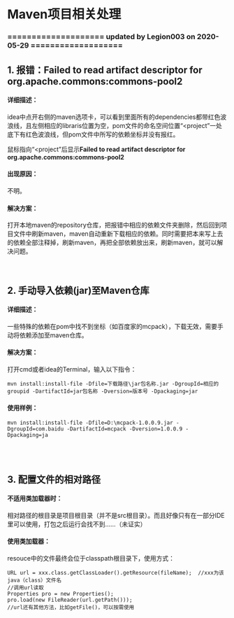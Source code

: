 # Maven项目相关处理 #

### ==================== updated by Legion003 on 2020-05-29 =================== ###
## 1. 报错：Failed to read artifact descriptor for org.apache.commons:commons-pool2 ##
#### 详细描述： ####
idea中点开右侧的maven选项卡，可以看到里面所有的dependencies都带红色波浪线，且左侧相应的libraris位置为空，pom文件的命名空间位置“<project”一处底下有红色波浪线，但pom文件中所写的依赖坐标并没有报红。

鼠标指向“<project”后显示**Failed to read artifact descriptor for org.apache.commons:commons-pool2**

#### 出现原因： ####

不明。

#### 解决方案： ####
打开本地maven的repository仓库，把报错中相应的依赖文件夹删除，然后回到项目文件中刷新maven，maven自动重新下载相应的依赖。同时需要把本来写上去的依赖全部注释掉，刷新maven，再把全部依赖放出来，刷新maven，就可以解决问题。
<br/>
<br/>
<br/>


## 2. 手动导入依赖(jar)至Maven仓库 ##
#### 详细描述： ####
一些特殊的依赖在pom中找不到坐标（如百度家的mcpack），下载无效，需要手动将依赖添加至maven仓库。
#### 解决方案： ####
打开cmd或者idea的Terminal，输入以下指令：

    mvn install:install-file -Dfile=下载路径\jar包名称.jar -DgroupId=相应的groupid -DartifactId=jar包名称 -Dversion=版本号 -Dpackaging=jar
#### 使用样例： ####

    mvn install:install-file -Dfile=D:\mcpack-1.0.0.9.jar -DgroupId=com.baidu -DartifactId=mcpack -Dversion=1.0.0.9 -Dpackaging=ja
<br/>
<br/>


## 3. 配置文件的相对路径 ##
#### 不适用类加载器时： ####
相对路径的根目录是项目根目录（并不是src根目录）。而且好像只有在一部分IDE里可以使用，打包之后运行会找不到……（未证实）
#### 使用类加载器： ####
resouce中的文件最终会位于classpath根目录下，使用方式：

    URL url = xxx.class.getClassLoader().getResource(fileName);  //xxx为该java（class）文件名
    //调用url读取
    Properties pro = new Properties();
    pro.load(new FileReader(url.getPath()));
	//url还有其他方法，比如getFile()，可以按需使用



